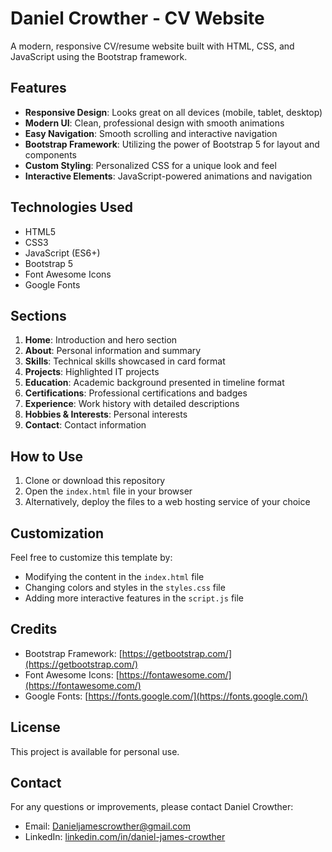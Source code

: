 # Daniel Crowther - CV Website

A modern, responsive CV/resume website built with HTML, CSS, and JavaScript using the Bootstrap framework.

## Features

- **Responsive Design**: Looks great on all devices (mobile, tablet, desktop)
- **Modern UI**: Clean, professional design with smooth animations
- **Easy Navigation**: Smooth scrolling and interactive navigation
- **Bootstrap Framework**: Utilizing the power of Bootstrap 5 for layout and components
- **Custom Styling**: Personalized CSS for a unique look and feel
- **Interactive Elements**: JavaScript-powered animations and navigation

## Technologies Used

- HTML5
- CSS3
- JavaScript (ES6+)
- Bootstrap 5
- Font Awesome Icons
- Google Fonts

## Sections

1. **Home**: Introduction and hero section
2. **About**: Personal information and summary
3. **Skills**: Technical skills showcased in card format
4. **Projects**: Highlighted IT projects
5. **Education**: Academic background presented in timeline format
6. **Certifications**: Professional certifications and badges
7. **Experience**: Work history with detailed descriptions
8. **Hobbies & Interests**: Personal interests
9. **Contact**: Contact information

## How to Use

1. Clone or download this repository
2. Open the `index.html` file in your browser
3. Alternatively, deploy the files to a web hosting service of your choice

## Customization

Feel free to customize this template by:

- Modifying the content in the `index.html` file
- Changing colors and styles in the `styles.css` file
- Adding more interactive features in the `script.js` file

## Credits

- Bootstrap Framework: [https://getbootstrap.com/](https://getbootstrap.com/)
- Font Awesome Icons: [https://fontawesome.com/](https://fontawesome.com/)
- Google Fonts: [https://fonts.google.com/](https://fonts.google.com/)

## License

This project is available for personal use.

## Contact

For any questions or improvements, please contact Daniel Crowther:
- Email: Danieljamescrowther@gmail.com
- LinkedIn: [linkedin.com/in/daniel-james-crowther](https://www.linkedin.com/in/daniel-james-crowther/) 